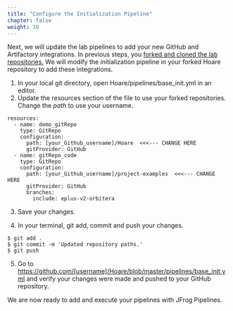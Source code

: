 ```yaml
---
title: "Configure the Initialization Pipeline"
chapter: false
weight: 30
---
```


Next, we will update the lab pipelines to add your new GitHub and Artifactory integrations. In previous steps, you [forked and cloned the lab repositories.](70_jfrog_devops_hands-on_lab/1_fork_workshop_repos.html) We will modify the initialization pipeline in your forked Hoare repository to add these integrations.

1. In your local git directory, open Hoare/pipelines/base_init.yml in an editor.
2. Update the resources section of the file to use your forked repositories. Change the _path_ to use your username.

```
resources:  
  - name: demo_gitRepo  
    type: GitRepo  
    configuration:  
      path: [your_Github_username]/Hoare  <<<--- CHANGE HERE
      gitProvider: GitHub  
  - name: gitRepo_code  
    type: GitRepo  
    configuration:  
      path: [your_Github_username]/project-examples  <<<--- CHANGE HERE 
      gitProvider: GitHub
      branches:  
        include: eplus-v2-orbitera 
```

3. Save your changes.

4. In your terminal, git add, commit and push your changes.

```
$ git add .
$ git commit -m 'Updated repository paths.'
$ git push
```
5. Go to https://github.com/[username]/Hoare/blob/master/pipelines/base_init.yml and verify your changes were made and pushed to your GitHub repository.

We are now ready to add and execute your pipelines with JFrog Pipelines.